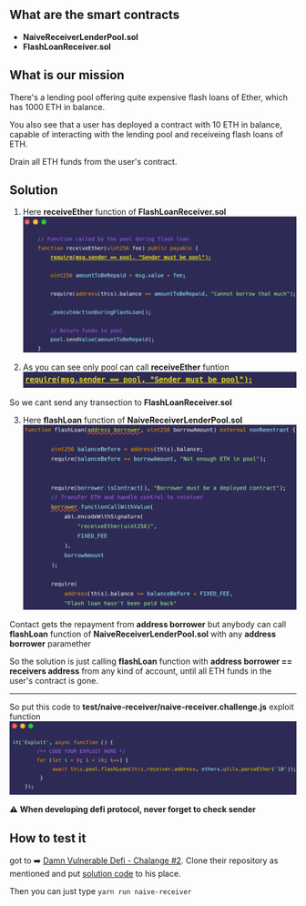 ## What are the smart contracts 
- **NaiveReceiverLenderPool.sol** 
- **FlashLoanReceiver.sol** 


## What is our mission
There's a lending pool offering quite expensive flash loans of Ether, which has 1000 ETH in balance.

You also see that a user has deployed a contract with 10 ETH in balance, capable of interacting with the lending pool and receiveing flash loans of ETH.

Drain all ETH funds from the user's contract.

## Solution 

1. Here **receiveEther** function of **FlashLoanReceiver.sol**
![s1](pictures/s1.png) 


2. As you can see only pool can call **receiveEther** funtion
![s2](pictures/s2.png) 

So we cant send any transection to **FlashLoanReceiver.sol** 

3. Here **flashLoan** function of **NaiveReceiverLenderPool.sol**
![s3](pictures/s3.png) 

Contact gets the repayment from **address borrower** but anybody can call **flashLoan** function of **NaiveReceiverLenderPool.sol** with any **address borrower** paramether

So the solution is just calling **flashLoan** function with **address borrower == receivers address** from any kind of account, until all ETH funds in the user's contract is gone.

---

So put this code to **test/naive-receiver/naive-receiver.challenge.js** exploit function
![s4](pictures/s4.png) 

⚠️ **When developing defi protocol, never forget to check sender**

## How to test it
got to ➡️ [Damn Vulnerable Defi - Chalange #2](https://www.damnvulnerabledefi.xyz/challenges/2.html). Clone their repository as mentioned and put [solution code](Solution.txt) to his place.

Then you can just type `yarn run naive-receiver`

